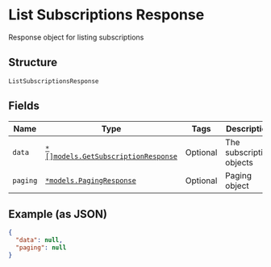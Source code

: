 
# List Subscriptions Response

Response object for listing subscriptions

## Structure

`ListSubscriptionsResponse`

## Fields

| Name | Type | Tags | Description |
|  --- | --- | --- | --- |
| `data` | [`*[]models.GetSubscriptionResponse`](../../doc/models/get-subscription-response.md) | Optional | The subscription objects |
| `paging` | [`*models.PagingResponse`](../../doc/models/paging-response.md) | Optional | Paging object |

## Example (as JSON)

```json
{
  "data": null,
  "paging": null
}
```

